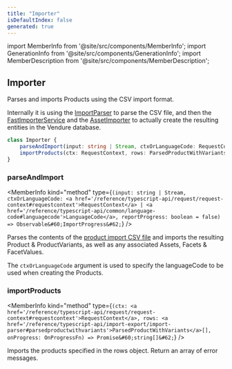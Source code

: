 ```yaml
---
title: "Importer"
isDefaultIndex: false
generated: true
---
```

<!-- This file was generated from the Vendure source. Do not modify. Instead, re-run the "docs:build" script -->
import MemberInfo from '@site/src/components/MemberInfo';
import GenerationInfo from '@site/src/components/GenerationInfo';
import MemberDescription from '@site/src/components/MemberDescription';


## Importer

<GenerationInfo sourceFile="packages/core/src/data-import/providers/importer/importer.ts" sourceLine="41" packageName="@vendure/core" />

Parses and imports Products using the CSV import format.

Internally it is using the <a href='/reference/typescript-api/import-export/import-parser#importparser'>ImportParser</a> to parse the CSV file, and then the
<a href='/reference/typescript-api/import-export/fast-importer-service#fastimporterservice'>FastImporterService</a> and the <a href='/reference/typescript-api/import-export/asset-importer#assetimporter'>AssetImporter</a> to actually create the resulting
entities in the Vendure database.

```ts title="Signature"
class Importer {
    parseAndImport(input: string | Stream, ctxOrLanguageCode: RequestContext | LanguageCode, reportProgress: boolean = false) => Observable<ImportProgress>;
    importProducts(ctx: RequestContext, rows: ParsedProductWithVariants[], onProgress: OnProgressFn) => Promise<string[]>;
}
```

<div className="members-wrapper">

### parseAndImport

<MemberInfo kind="method" type={`(input: string | Stream, ctxOrLanguageCode: <a href='/reference/typescript-api/request/request-context#requestcontext'>RequestContext</a> | <a href='/reference/typescript-api/common/language-code#languagecode'>LanguageCode</a>, reportProgress: boolean = false) => Observable&#60;ImportProgress&#62;`}   />

Parses the contents of the [product import CSV file](/guides/developer-guide/importing-data/#product-import-format) and imports
the resulting Product & ProductVariants, as well as any associated Assets, Facets & FacetValues.

The `ctxOrLanguageCode` argument is used to specify the languageCode to be used when creating the Products.
### importProducts

<MemberInfo kind="method" type={`(ctx: <a href='/reference/typescript-api/request/request-context#requestcontext'>RequestContext</a>, rows: <a href='/reference/typescript-api/import-export/import-parser#parsedproductwithvariants'>ParsedProductWithVariants</a>[], onProgress: OnProgressFn) => Promise&#60;string[]&#62;`}   />

Imports the products specified in the rows object. Return an array of error messages.


</div>
